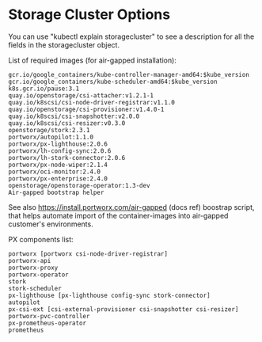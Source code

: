 # Storage Cluster Options

You can use "kubectl explain storagecluster" to see a description for all the fields in the storagecluster object.



List of required images (for air-gapped installation):

```
gcr.io/google_containers/kube-controller-manager-amd64:$kube_version
gcr.io/google_containers/kube-scheduler-amd64:$kube_version
k8s.gcr.io/pause:3.1
quay.io/openstorage/csi-attacher:v1.2.1-1
quay.io/k8scsi/csi-node-driver-registrar:v1.1.0
quay.io/openstorage/csi-provisioner:v1.4.0-1
quay.io/k8scsi/csi-snapshotter:v2.0.0
quay.io/k8scsi/csi-resizer:v0.3.0
openstorage/stork:2.3.1
portworx/autopilot:1.1.0
portworx/px-lighthouse:2.0.6
portworx/lh-config-sync:2.0.6
portworx/lh-stork-connector:2.0.6
portworx/px-node-wiper:2.1.4
portworx/oci-monitor:2.4.0
portworx/px-enterprise:2.4.0
openstorage/openstorage-operator:1.3-dev
Air-gapped bootstrap helper

````

See also https://install.portworx.com/air-gapped (docs ref) boostrap script, that helps automate import of the container-images into air-gapped customer's environments.



PX components list:

```
portworx [portworx csi-node-driver-registrar]
portworx-api
portworx-proxy
portworx-operator
stork
stork-scheduler
px-lighthouse [px-lighthouse config-sync stork-connector]
autopilot
px-csi-ext [csi-external-provisioner csi-snapshotter csi-resizer]
portworx-pvc-controller
px-prometheus-operator
prometheus

```